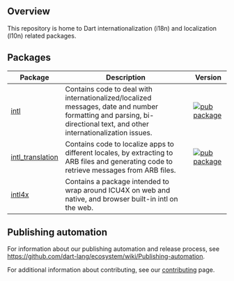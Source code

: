 ## Overview

This repository is home to Dart internationalization (i18n) and localization (l10n) related packages.

## Packages

| Package | Description | Version |
| --- | --- | --- |
| [intl](pkgs/intl/) | Contains code to deal with internationalized/localized messages, date and number formatting and parsing, bi-directional text, and other internationalization issues. | [![pub package](https://img.shields.io/pub/v/intl.svg)](https://pub.dev/packages/intl) |
| [intl_translation](pkgs/intl_translation/) | Contains code to localize apps to different locales, by extracting to ARB files and generating code to retrieve messages from ARB files. | [![pub package](https://img.shields.io/pub/v/intl_translation.svg)](https://pub.dev/packages/intl_translation) |
| [intl4x](pkgs/intl4x/) | Contains a package intended to wrap around ICU4X on web and native, and browser built-in intl on the web. | |

## Publishing automation

For information about our publishing automation and release process, see
https://github.com/dart-lang/ecosystem/wiki/Publishing-automation.

For additional information about contributing, see our
[contributing](CONTRIBUTING.md) page.
